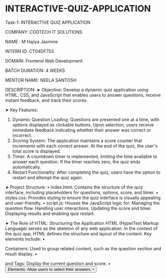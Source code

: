 # INTERACTIVE-QUIZ-APPLICATION

Task-1: INTERACTIVE QUIZ APPLICATION

COMPANY: CODTECH IT SOLUTIONS 

NAME : M Hajiya Jasmine

INTERN ID: CT04DF753

DOMAIN: Frontend Web Development

BATCH DURATION: 4 WEEKS

MENTOR NAME: NEELA SANTOSH


DESCRIPTION: 
➤ Objective:
Develop a dynamic quiz application using HTML, CSS, and JavaScript that enables users to answer questions, receive instant feedback, and track their scores.

➤ Key Features:
1.	Dynamic Question Loading:
	Questions are presented one at a time, with options displayed as clickable buttons.
	Upon selection, users receive immediate feedback indicating whether their answer was correct or incorrect.
2.	Scoring System:
	The application maintains a score counter that increments with each correct answer.
	At the end of the quiz, the user's total score is displayed.
3.	Timer:
	A countdown timer is implemented, limiting the time available to answer each question.
	If the timer reaches zero, the quiz ends automatically.
4.	Restart Functionality:
	After completing the quiz, users have the option to restart and attempt the quiz again.

➤ Project Structure:
•	index.html: Contains the structure of the quiz interface, including placeholders for questions, options, score, and timer.
•	styles.css: Provides styling to ensure the quiz interface is visually appealing and user-friendly.
•	script.js: Houses the JavaScript logic for:
	Managing the question flow.
	Handling user interactions.
	Updating the score and timer.
	Displaying results and enabling quiz restart.

➤ The Role of HTML: Structuring the Application
HTML (HyperText Markup Language) serves as the skeleton of any web application. In the context of the quiz app, HTML defines the structure and layout of the content. Key elements include:
•	<div> Containers: Used to group related content, such as the question section and result display.
•	<p> and <span> Tags: Display the current question and score.
•	<button> Elements: Allow users to select their answers.
•	<script> Tag: Links the external JavaScript file that adds interactivity.
Without HTML, the application would lack a defined structure, rendering it non-functional.

➤ The Role of CSS: Enhancing Visual Appeal
CSS (Cascading Style Sheets) is responsible for the visual presentation of the application. It transforms the basic HTML structure into an aesthetically pleasing interface. In the quiz app, CSS is utilized to:
•	Layout Management: Employing Flexbox and Grid to arrange elements responsively.
•	Styling Elements: Defining colors, fonts, and spacing to create an inviting user interface.
•	Interactive States: Implementing hover effects and transitions to enhance user engagement.
•	Responsive Design: Ensuring the application is usable across various devices and screen sizes.
CSS not only improves the visual appeal but also contributes to the overall user experience by making the application intuitive and easy to navigate.

➤ The Role of JavaScript: Adding Interactivity
JavaScript is the dynamic engine that powers the interactivity of the quiz application. It enables the application to respond to user inputs and perform actions in real-time. Key functionalities include:
•	Question Navigation: Displaying questions sequentially and updating the interface accordingly.
•	Answer Validation: Checking user responses and providing immediate feedback.
•	Score Calculation: Tracking correct answers and updating the score dynamically.
•	Timer Management: Implementing a countdown timer for each question.
•	Quiz Restart: Allowing users to restart the quiz without reloading the page.
JavaScript's ability to manipulate the Document Object Model (DOM) enables real-time updates, creating a responsive and interactive user experience.

➤ Conclusion:

In summary, the development of this interactive quiz application has provided valuable insights into the integral roles of HTML, CSS, and JavaScript in web development. HTML laid the structural foundation, CSS enhanced the visual presentation, and JavaScript introduced interactivity, collectively ensuring a seamless and engaging user experience. This project not only reinforced my understanding of these core technologies but also highlighted their interdependence in creating dynamic web applications.

OUTPUT:

![one](https://github.com/user-attachments/assets/e91e4aac-9266-4655-a521-e09d3d564aed)

![TWO](https://github.com/user-attachments/assets/c862da53-0f72-4a05-84ab-d51403560d25)

![Three](https://github.com/user-attachments/assets/d01510da-7f9b-4685-a8df-d37084d838b5)

![3](https://github.com/user-attachments/assets/9ce8f8bc-86e8-4aa9-a089-81b176216358)
